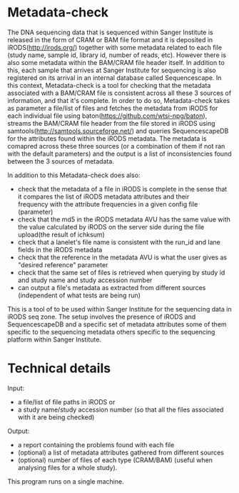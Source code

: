 Metadata-check
==============

The DNA sequencing data that is sequenced within Sanger Institute is released in the form of CRAM or BAM file format and it is deposited in iRODS(http://irods.org/) together with some metadata related to each file (study name, sample id, library id, number of reads, etc). However there is also some metadata within the BAM/CRAM file header itself. In addition to this, each sample that arrives at Sanger Institute for sequencing is also registered on its arrival in an internal database called Sequencescape. In this context, Metadata-check is a tool for checking that the metadata associated with a BAM/CRAM file is consistent across all these 3 sources of information, and that it's complete. In order to do so, Metadata-check takes as parameter a file/list of files and fetches the metadata from iRODS for each individual file using baton(https://github.com/wtsi-npg/baton), streams the BAM/CRAM file header from the file stored in iRODS using samtools(http://samtools.sourceforge.net/) and queries SequencescapeDB for the attributes found within the iRODS metadata. The metadata is comapred across these three sources (or a combination of them if not ran with the default parameters) and the output is a list of inconsistencies found between the 3 sources of metadata.

In addition to this Metadata-check does also:
- check that the metadata of a file in iRODS is complete in the sense that it compares the list of iRODS metadata attributes and their frequency with the attribute frequencies in a given config file (parameter)
- check that the md5 in the iRODS metadata AVU has the same value with the value calculated by iRODS on the server side during the file upload(the result of ichksum)
- check that a lanelet's file name is consistent with the run_id and lane fields in the iRODS metadata
- check that the reference in the metadata AVU is what the user gives as "desired reference" parameter
- check that the same set of files is retrieved when querying by study id and study name and study accession number
- can output a file's metadata as extracted from different sources (independent of what tests are being run)

This is a tool of to be used within Sanger Institute for the sequencing data in iRODS seq zone. The setup involves the presence of iRODS and SequencescapeDB and a specific set of metadata attributes some of them specific to the sequencing metadata others specific to the sequencing platform within Sanger Institute.

Technical details
=================
Input: 
- a file/list of file paths in iRODS or 
- a study name/study accession number (so that all the files associated with it are being checked)

Output:
- a report containing the problems found with each file
- (optional) a list of metadata attributes gathered from different sources
- (optional) number of files of each type (CRAM/BAM) (useful when analysing files for a whole study).

This program runs on a single machine.
